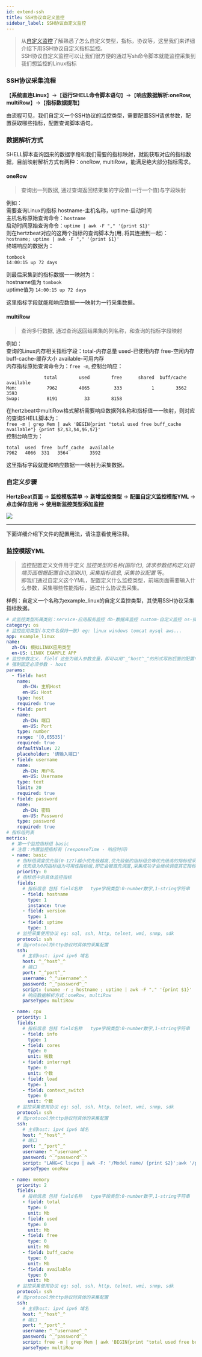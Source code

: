 ```yaml
---
id: extend-ssh  
title: SSH协议自定义监控  
sidebar_label: SSH协议自定义监控    
---
```

> 从[自定义监控](extend-point)了解熟悉了怎么自定义类型，指标，协议等，这里我们来详细介绍下用SSH协议自定义指标监控。    
> SSH协议自定义监控可以让我们很方便的通过写sh命令脚本就能监控采集到我们想监控的Linux指标     

### SSH协议采集流程    
【**系统直连Linux**】->【**运行SHELL命令脚本语句**】->【**响应数据解析:oneRow, multiRow**】->【**指标数据提取**】   

由流程可见，我们自定义一个SSH协议的监控类型，需要配置SSH请求参数，配置获取哪些指标，配置查询脚本语句。

### 数据解析方式   
SHELL脚本查询回来的数据字段和我们需要的指标映射，就能获取对应的指标数据，目前映射解析方式有两种：oneRow, multiRow，能满足绝大部分指标需求。

#### **oneRow**   
> 查询出一列数据, 通过查询返回结果集的字段值(一行一个值)与字段映射    

例如：     
需要查询Linux的指标 hostname-主机名称，uptime-启动时间     
主机名称原始查询命令：`hostname`     
启动时间原始查询命令：`uptime | awk -F "," '{print $1}'`   
则在hertzbeat对应的这两个指标的查询脚本为(用`;`将其连接到一起)：       
`hostname; uptime | awk -F "," '{print $1}'`     
终端响应的数据为：    
```
tombook
14:00:15 up 72 days  
```  
则最后采集到的指标数据一一映射为：   
hostname值为 `tombook`   
uptime值为 `14:00:15 up 72 days`      

这里指标字段就能和响应数据一一映射为一行采集数据。     

#### **multiRow**
> 查询多行数据, 通过查询返回结果集的列名称，和查询的指标字段映射  

例如：   
查询的Linux内存相关指标字段：total-内存总量 used-已使用内存 free-空闲内存 buff-cache-缓存大小 available-可用内存    
内存指标原始查询命令为：`free -m`, 控制台响应：  
```shell
              total        used        free      shared  buff/cache   available
Mem:           7962        4065         333           1        3562        3593
Swap:          8191          33        8158
```
在hertzbeat中multiRow格式解析需要响应数据列名称和指标值一一映射，则对应的查询SHELL脚本为：  
`free -m | grep Mem | awk 'BEGIN{print "total used free buff_cache available"} {print $2,$3,$4,$6,$7}'`     
控制台响应为：  
```shell
total  used  free  buff_cache  available
7962   4066  331   3564        3592
```

这里指标字段就能和响应数据一一映射为采集数据。

### 自定义步骤  

**HertzBeat页面** -> **监控模版菜单** -> **新增监控类型** -> **配置自定义监控模版YML** -> **点击保存应用** -> **使用新监控类型添加监控**

![](/img/docs/advanced/extend-point-1.png)

------- 
下面详细介绍下文件的配置用法，请注意看使用注释。   

### 监控模版YML

> 监控配置定义文件用于定义 *监控类型的名称(国际化), 请求参数结构定义(前端页面根据配置自动渲染UI), 采集指标信息, 采集协议配置* 等。    
> 即我们通过自定义这个YML，配置定义什么监控类型，前端页面需要输入什么参数，采集哪些性能指标，通过什么协议去采集。

样例：自定义一个名称为example_linux的自定义监控类型，其使用SSH协议采集指标数据。    


```yaml
# 此监控类型所属类别：service-应用服务监控 db-数据库监控 custom-自定义监控 os-操作系统监控
category: os
# 监控应用类型(与文件名保持一致) eg: linux windows tomcat mysql aws...
app: example_linux
name:
  zh-CN: 模拟LINUX应用类型
  en-US: LINUX EXAMPLE APP
# 监控参数定义. field 这些为输入参数变量，即可以用^_^host^_^的形式写到后面的配置中，系统自动变量值替换
# 强制固定必须参数 - host
params:
  - field: host
    name:
      zh-CN: 主机Host
      en-US: Host
    type: host
    required: true
  - field: port
    name:
      zh-CN: 端口
      en-US: Port
    type: number
    range: '[0,65535]'
    required: true
    defaultValue: 22
    placeholder: '请输入端口'
  - field: username
    name:
      zh-CN: 用户名
      en-US: Username
    type: text
    limit: 20
    required: true
  - field: password
    name:
      zh-CN: 密码
      en-US: Password
    type: password
    required: true
# 指标组列表
metrics:
  # 第一个监控指标组 basic
  # 注意：内置监控指标有 (responseTime - 响应时间)
  - name: basic
    # 指标组调度优先级(0-127)越小优先级越高,优先级低的指标组会等优先级高的指标组采集完成后才会被调度,相同优先级的指标组会并行调度采集
    # 优先级为0的指标组为可用性指标组,即它会被首先调度,采集成功才会继续调度其它指标组,采集失败则中断调度
    priority: 0
    # 指标组中的具体监控指标
    fields:
      # 指标信息 包括 field名称   type字段类型:0-number数字,1-string字符串   instance是否为实例主键   unit:指标单位
      - field: hostname
        type: 1
        instance: true
      - field: version
        type: 1
      - field: uptime
        type: 1
    # 监控采集使用协议 eg: sql, ssh, http, telnet, wmi, snmp, sdk
    protocol: ssh
    # 当protocol为http协议时具体的采集配置
    ssh:
      # 主机host: ipv4 ipv6 域名
      host: ^_^host^_^
      # 端口
      port: ^_^port^_^
      username: ^_^username^_^
      password: ^_^password^_^
      script: (uname -r ; hostname ; uptime | awk -F "," '{print $1}' | sed  "s/ //g") | sed ":a;N;s/\n/^/g;ta" | awk -F '^' 'BEGIN{print "version hostname uptime"} {print $1, $2, $3}'
      # 响应数据解析方式：oneRow, multiRow
      parseType: multiRow

  - name: cpu
    priority: 1
    fields:
      # 指标信息 包括 field名称   type字段类型:0-number数字,1-string字符串   instance是否为实例主键   unit:指标单位
      - field: info
        type: 1
      - field: cores
        type: 0
        unit: 核数
      - field: interrupt
        type: 0
        unit: 个数
      - field: load
        type: 1
      - field: context_switch
        type: 0
        unit: 个数
    # 监控采集使用协议 eg: sql, ssh, http, telnet, wmi, snmp, sdk
    protocol: ssh
    # 当protocol为http协议时具体的采集配置
    ssh:
      # 主机host: ipv4 ipv6 域名
      host: ^_^host^_^
      # 端口
      port: ^_^port^_^
      username: ^_^username^_^
      password: ^_^password^_^
      script: "LANG=C lscpu | awk -F: '/Model name/ {print $2}';awk '/processor/{core++} END{print core}' /proc/cpuinfo;uptime | sed 's/,/ /g' | awk '{for(i=NF-2;i<=NF;i++)print $i }' | xargs;vmstat 1 1 | awk 'NR==3{print $11}';vmstat 1 1 | awk 'NR==3{print $12}'"
      parseType: oneRow

  - name: memory
    priority: 2
    fields:
      # 指标信息 包括 field名称   type字段类型:0-number数字,1-string字符串   instance是否为实例主键   unit:指标单位
      - field: total
        type: 0
        unit: Mb
      - field: used
        type: 0
        unit: Mb
      - field: free
        type: 0
        unit: Mb
      - field: buff_cache
        type: 0
        unit: Mb
      - field: available
        type: 0
        unit: Mb
    # 监控采集使用协议 eg: sql, ssh, http, telnet, wmi, snmp, sdk
    protocol: ssh
    # 当protocol为http协议时具体的采集配置
    ssh:
      # 主机host: ipv4 ipv6 域名
      host: ^_^host^_^
      # 端口
      port: ^_^port^_^
      username: ^_^username^_^
      password: ^_^password^_^
      script: free -m | grep Mem | awk 'BEGIN{print "total used free buff_cache available"} {print $2,$3,$4,$6,$7}'
      parseType: multiRow
```
